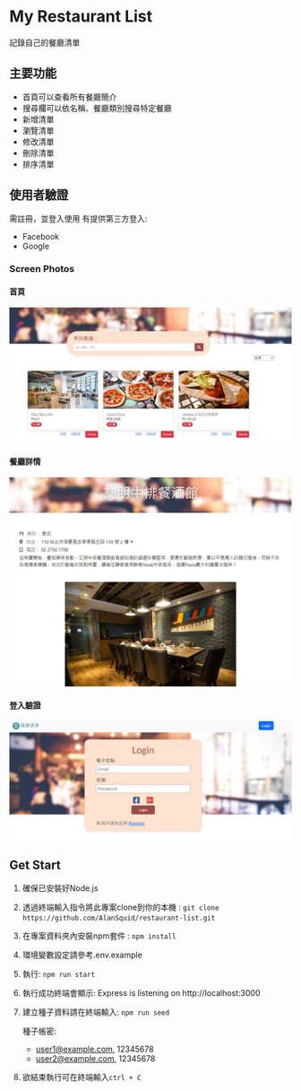 # My Restaurant List
記錄自己的餐廳清單

## 主要功能
- 首頁可以查看所有餐廳簡介
- 搜尋欄可以依名稱、餐廳類別搜尋特定餐廳
- 新增清單
- 瀏覽清單
- 修改清單
- 刪除清單
- 排序清單

## 使用者驗證
需註冊，並登入使用
有提供第三方登入:
- Facebook
- Google


### Screen Photos
#### 首頁
![index](./public/images/index.jpg)

#### 餐廳詳情
![detail](./public/images/detail.jpg)

#### 登入驗證
![login](./public/images/login.jpg)

## Get Start
1. 確保已安裝好Node.js

2. 透過終端輸入指令將此專案clone到你的本機 : 
   `git clone https://github.com/AlanSquid/restaurant-list.git`

3. 在專案資料夾內安裝npm套件 : 
   `npm install `

4. 環境變數設定請參考.env.example

5. 執行:
  `npm run start`

6. 執行成功終端會顯示: Express is listening on http://localhost:3000 

7. 建立種子資料請在終端輸入: `npm run seed` 

   種子帳密:
   - user1@example.com, 12345678
   - user2@example.com, 12345678

8. 欲結束執行可在終端輸入`ctrl + C`



  

